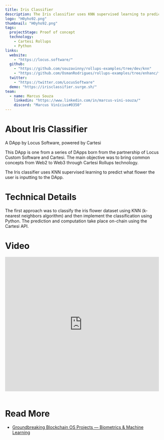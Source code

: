 ```yaml
---
title: Iris Classifier
description: The Iris classifier uses KNN supervised learning to predict what flower the user is inputing to the DApp. The prediction and computation take place on-chain using the Cartesi API.
logo: "H0yho92.png"
thumbnail: "H0yho92.png"
tags:
  projectStage: Proof of concept
  technology:
    - Cartesi Rollups
    - Python
links:
  website:
    - "https://locus.software/"
  github:
    - "https://github.com/souzavinny/rollups-examples/tree/dev/knn"
    - "https://github.com/OsmanRodrigues/rollups-examples/tree/enhanc/frontend-notices-controller-refetch/frontend-knn"
  twitter:
    - "https://twitter.com/LocusSoftware"
  demo: "https://irisclassifier.surge.sh/"
team:
  - name: Marcus Souza
    linkedin: "https://www.linkedin.com/in/marcus-vini-souza/"
    discord: "Marcus Vinícius#0350"
---
```


# About Iris Classifier

A DApp by Locus Software, powered by Cartesi

This DApp is one from a series of DApps born from the partnership of Locus Custom Software and Cartesi. The main objective was to bring common concepts from Web2 to Web3 through Cartesi Rollups technology.

The Iris classifier uses KNN supervised learning to predict what flower the user is inputting to the DApp.

# Technical Details

The first approach was to classify the iris flower dataset using KNN (k-nearest neighbors algorithm) and then implement the classification using Python. The prediction and computation take place on-chain using the Cartesi API.

# Video

<iframe width="100%" height="440" src="https://www.youtube.com/embed/4ZaKiG7lDjQ" title="YouTube video player" frameborder="0" allow="accelerometer; autoplay; clipboard-write; encrypted-media; gyroscope; picture-in-picture; web-share" allowfullscreen></iframe>

<br/>
<br/>

# Read More

- [Groundbreaking Blockchain OS Projects — Biometrics & Machine Learning](https://medium.com/cartesi/groundbreaking-blockchain-os-projects-biometrics-machine-learning-2bd9fad7dcf2)
